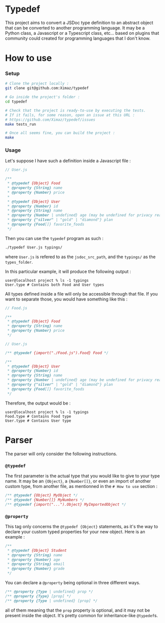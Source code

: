 # Typedef

This project aims to convert a JSDoc type definition to an abstract object that
can be converted to another programming language. It may be a Python class, a
Javascript or a Typescript class, etc... based on plugins that community could
created for programming languages that I don't know.

# How to use

### Setup

```bash
# Clone the project locally :
git clone git@github.com:Ximaz/typedef

# Go inside the project's folder :
cd typedef

# Check that the project is ready-to-use by executing the tests.
# If it fails, for some reason, open an issue at this URL :
# https://github.com/Ximaz/typedef/issues
make tests_run

# Once all seems fine, you can build the project :
make
```

### Usage

Let's suppose I have such a definition inside a Javascript file :

```js
// User.js

/**
 * @typedef {Object} Food
 * @property {String} name
 * @property {Number} price
 *
 * @typedef {Object} User
 * @property {Number} id
 * @property {String} name
 * @property {Number | undefined} age (may be undefined for privacy reasons)
 * @property {"silver" | "gold" | "diamond"} plan
 * @property {Food[]} favorite_foods
 */
```

Then you can use the `typedef` program as such :

```bash
./typedef User.js typings/
```

where `User.js` is refered to as the `jsdoc_src_path`, and the `typings/` as
the `types_folder`.

In this particular example, it will produce the following output :

```
user@localhost project % ls -1 typings
User.type # Contains both Food and User types
```

All types defined inside a file will only be accessible through that file. If
you want to separate those, you would have something like this :

```js
// Food.js

/**
 * @typedef {Object} Food
 * @property {String} name
 * @property {Number} price
 */
```

```js
// User.js

/** @typedef {import("./Food.js").Food} Food */

/**
 * @typedef {Object} User
 * @property {Number} id
 * @property {String} name
 * @property {Number | undefined} age (may be undefined for privacy reasons)
 * @property {"silver" | "gold" | "diamond"} plan
 * @property {Food[]} favorite_foods
 */
```

Therefore, the output would be :

```
user@localhost project % ls -1 typings
Food.type # Contains Food type
User.type # Contains User type
```

# Parser

The parser will only consider the following instructions.

### `@typedef`

The first parameter is the actual type that you would like to give to your type
name. It may be an `{Object}`, a `{Number[]}`, or even an import of another
custom type, from another file, as mentionned in the `# How to use` section :

```js
/** @typedef {Object} MyObject */
/** @typedef {Number[]} MyNumbers */
/** @typedef {import("...").Object} MyImportedObject */
```

### `@property`

This tag only concerns the `@typedef {Object}` statements, as it's the way to
declare your custom typed properties for your new object. Here is an example :

```js
/**
 * @typedef {Object} Student
 * @property {String} name
 * @property {Number} age
 * @property {String} email
 * @property {Number} grade
 */
```

You can declare a `@property` being optional in three different ways.

```js
/** @property {Type | undefined} prop */
/** @property {Type} [prop] */
/** @property {Type | undefined} [prop] */
```

all of them meaning that the `prop` property is optional, and it may not be
present inside the object. It's pretty common for inheritance-like `@typedef`s.
